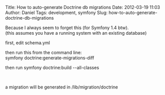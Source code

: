 Title: How to auto-generate Doctrine db migrations
Date: 2012-03-19 11:03
Author: Daniel
Tags: development, symfony
Slug: how-to-auto-generate-doctrine-db-migrations

Because I always seem to forget this (for Symfony 1.4 btw).  
(this assumes you have a running system with an existing database)

first, edit schema.yml

then run this from the command line:  
symfony doctrine:generate-migrations-diff

then run symfony doctrine:build --all-classes

 

a migration will be generated in /lib/migration/doctrine

